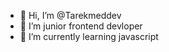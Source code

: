 - 👋 Hi, I’m @Tarekmeddev
- 👀 I’m junior frontend devloper
- 🌱 I’m currently learning javascript

<!---
Tarekmeddev/Tarekmeddev is a ✨ special ✨ repository because its `README.md` (this file) appears on your GitHub profile.
You can click the Preview link to take a look at your changes.
--->
